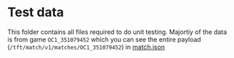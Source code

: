 # Test data
This folder contains all files required to do unit testing. Majortiy of the data is from game `OC1_351079452` which you
can see the entire payload (`/tft/match/v1/matches/OC1_351079452`) in [match.json](./match.json)